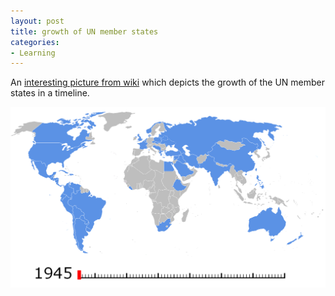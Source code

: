```yaml
---
layout: post
title: growth of UN member states
categories:
- Learning
---
```



An [ interesting picture from wiki](http://en.wikipedia.org/wiki/Image:UN_member_states_animation.gif) which depicts the growth of the UN member states in a timeline.

![](/img/un_member_states_animation.gif "un_member_states_animation")
